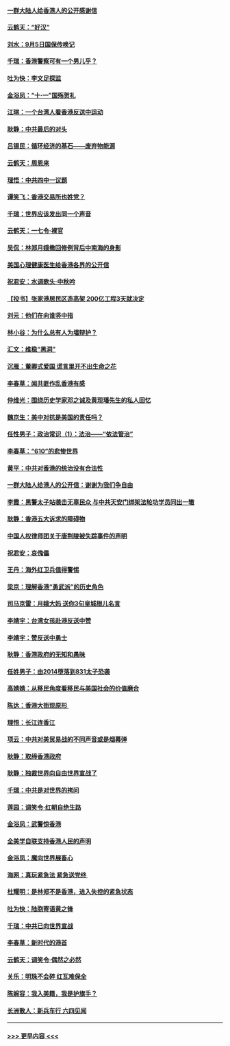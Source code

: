 #### [一群大陆人给香港人的公开感谢信](../pages/nsc993/n11514797.md?t=09121044) 
#### [云鹤天：“好汉”](../pages/nsc993/n11513536.md?t=09121044) 
#### [刘水：9月5日国保传唤记](../pages/nsc993/n11513460.md?t=09121044) 
#### [千瑞：香港警察可有一个男儿乎？](../pages/nsc993/n11513109.md?t=09121044) 
#### [吐为快：李文足探监](../pages/nsc993/n11509622.md?t=09121044) 
#### [金浴凤：“十‧一”国殇贺礼](../pages/nsc993/n11509593.md?t=09121044) 
#### [江琳：一个台湾人看香港反送中运动](../pages/nsc993/n11509211.md?t=09121044) 
#### [耿静：中共最后的对头](../pages/nsc993/n11508308.md?t=09121044) 
#### [吕锡民：循环经济的基石——废弃物能源](../pages/nsc993/n11508212.md?t=09121044) 
#### [云鹤天：周恩来](../pages/nsc993/n11508055.md?t=09121044) 
#### [理悟：中共四中一议题](../pages/nsc993/n11507782.md?t=09121044) 
#### [谭笑飞：香港交易所也姓党？](../pages/nsc993/n11507753.md?t=09121044) 
#### [千瑞：世界应该发出同一个声音](../pages/nsc993/n11507290.md?t=09121044) 
#### [云鹤天：一七令‧裸官](../pages/nsc993/n11507177.md?t=09121044) 
#### [吴侃：林郑月娥撤回修例背后中南海的身影](../pages/nsc993/n11506876.md?t=09121044) 
#### [美国心理健康医生给香港各界的公开信](../pages/nsc993/n11506809.md?t=09121044) 
#### [祝君安：水调歌头‧中秋吟](../pages/nsc993/n11506758.md?t=09121044) 
#### [【投书】张家港居民区造高架 200亿工程3天就决定](../pages/nsc993/n11506682.md?t=09121044) 
#### [刘元：他们在向谁竖中指](../pages/nsc993/n11505384.md?t=09121044) 
#### [林小谷：为什么总有人为墙辩护？](../pages/nsc993/n11505226.md?t=09121044) 
#### [汇文：维稳“黑洞”](../pages/nsc993/n11504347.md?t=09121044) 
#### [沉雁：董卿式爱国 谎言里开不出生命之花](../pages/nsc993/n11503215.md?t=09121044) 
#### [李春草：闻共匪作乱香港有感](../pages/nsc993/n11503072.md?t=09121044) 
#### [仲维光：围绕历史学家邓之诚及黄现璠先生的私人回忆](../pages/nsc993/n11501330.md?t=09121044) 
#### [魏京生：美中对抗是美国的责任吗？](../pages/nsc993/n11500723.md?t=09121044) 
#### [任性男子：政治常识（1）：法治——“依法管治”](../pages/nsc993/n11500791.md?t=09121044) 
#### [李春草：“610”的悲惨世界](../pages/nsc993/n11501141.md?t=09121044) 
#### [黄平：中共对香港的统治没有合法性](../pages/nsc993/n11499473.md?t=09121044) 
#### [一群大陆人给港人的公开信：谢谢为我们争自由](../pages/nsc993/n11500402.md?t=09121044) 
#### [李霞：黑警太子站袭击无辜民众 与中共天安门绑架法轮功学员同出一辙](../pages/nsc993/n11499805.md?t=09121044) 
#### [耿静：香港五大诉求的障碍物](../pages/nsc993/n11497578.md?t=09121044) 
#### [中国人权律师团关于唐荆陵被失踪事件的声明](../pages/nsc993/n11500014.md?t=09121044) 
#### [祝君安：哀傀儡](../pages/nsc993/n11499776.md?t=09121044) 
#### [王丹：海外红卫兵值得警惕](../pages/nsc993/n11498138.md?t=09121044) 
#### [梁京：理解香港“勇武派”的历史角色](../pages/nsc993/n11498006.md?t=09121044) 
#### [司马京雷：月娥大妈  送你3句皇城根儿名言](../pages/nsc993/n11497885.md?t=09121044) 
#### [李靖宇：台湾女孩赴港反送中赞](../pages/nsc993/n11497721.md?t=09121044) 
#### [李靖宇：赞反送中勇士](../pages/nsc993/n11497452.md?t=09121044) 
#### [耿静：香港政府的无知和愚昧](../pages/nsc993/n11494238.md?t=09121044) 
#### [任姓男子：由2014堕落到831太子恐袭](../pages/nsc993/n11496683.md?t=09121044) 
#### [高婧婧：从移民角度看移民与美国社会的价值磨合](../pages/nsc993/n11495757.md?t=09121044) 
#### [陈达：香港大街现原形 ](../pages/nsc993/n11495441.md?t=09121044) 
#### [理悟：长江连香江](../pages/nsc993/n11495377.md?t=09121044) 
#### [项云：中共对美贸易战的不同声音或是烟幕弹](../pages/nsc993/n11494929.md?t=09121044) 
#### [耿静：取缔香港政府](../pages/nsc993/n11494218.md?t=09121044) 
#### [耿静：独裁世界向自由世界宣战了](../pages/nsc993/n11494190.md?t=09121044) 
#### [千瑞：中共是对世界的拷问](../pages/nsc993/n11493021.md?t=09121044) 
#### [莲园：调笑令‧红朝自绝生路](../pages/nsc993/n11493011.md?t=09121044) 
#### [金浴凤：武警惊香港](../pages/nsc993/n11492994.md?t=09121044) 
#### [全美学自联支持香港人民的声明](../pages/nsc993/n11492630.md?t=09121044) 
#### [金浴凤：魔向世界展畜心](../pages/nsc993/n11492599.md?t=09121044) 
#### [海网：真玩紧急法 紧急送党终 ](../pages/nsc993/n11492535.md?t=09121044) 
#### [杜耀明：是林郑不是香港，进入失控的紧急状态](../pages/nsc993/n11491420.md?t=09121044) 
#### [吐为快：陆胞寄语黄之锋](../pages/nsc993/n11491117.md?t=09121044) 
#### [千瑞：中共已向世界宣战](../pages/nsc993/n11490123.md?t=09121044) 
#### [李春草：新时代的港首](../pages/nsc993/n11489864.md?t=09121044) 
#### [云鹤天：调笑令·偶然之必然](../pages/nsc993/n11489701.md?t=09121044) 
#### [关乐：明珠不会碎 红瓦难保全](../pages/nsc993/n11489647.md?t=09121044) 
#### [陈婉容：我入美籍，我是护旗手？](../pages/nsc993/n11487908.md?t=09121044) 
#### [长洲散人：新兵车行 六四见闻](../pages/nsc993/n11487729.md?t=09121044) 

----
#### [ >>> 更早内容 <<< ](../indexes/nsc993-earlier.md)
